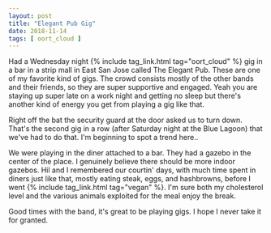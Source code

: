 ```yaml
---
layout: post
title: "Elegant Pub Gig"
date: 2018-11-14
tags: [ oort_cloud ]
---
```


Had a Wednesday night {% include tag_link.html tag="oort_cloud" %} gig in a bar
in a strip mall in East San Jose called The Elegant Pub. These are one of my
favorite kind of gigs. The crowd consists mostly of the other bands and their
friends, so they are super supportive and engaged. Yeah you are staying up
super late on a work night and getting no sleep but there's another kind of
energy you get from playing a gig like that.

Right off the bat the security guard at the door asked us to turn down. That's
the second gig in a row (after Saturday night at the Blue Lagoon) that we've
had to do that. I'm beginning to spot a trend here..

We were playing in the diner attached to a bar. They had a gazebo in
the center of the place. I genuinely believe there should be more indoor
gazebos. Hil and I remembered our courtin' days, with much time spent in diners
just like that, mostly eating steak, eggs, and hashbrowns, before I went
{% include tag_link.html tag="vegan" %}. I'm sure both my cholesterol level and
the various animals exploited for the meal enjoy the break.

Good times with the band, it's great to be playing gigs. I hope I never take
it for granted.

